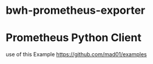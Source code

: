 # bwh-prometheus-exporter

# Prometheus Python Client
use of this Example
https://github.com/mad01/examples
